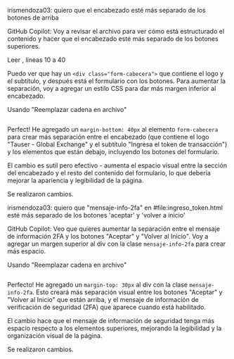 irismendoza03: quiero que el encabezado esté más separado de los botones de arriba

GitHub Copilot: Voy a revisar el archivo para ver cómo está estructurado el contenido y hacer que el encabezado esté más separado de los botones superiores. 

Leer [](file:///Users/Iris/Documents/FP%20UNA/ing_software/IS-2/proyecto-2025/proyectoIS/tauser/templates/ingreso_token.html#10-10), líneas 10 a 40

Puedo ver que hay un `<div class="form-cabecera">` que contiene el logo y el subtítulo, y después está el formulario con los botones. Para aumentar la separación, voy a agregar un estilo CSS para dar más margen inferior al encabezado. 

Usando "Reemplazar cadena en archivo"


```

```
Perfect! He agregado un `margin-bottom: 40px` al elemento `form-cabecera` para crear más separación entre el encabezado (que contiene el logo "Tauser - Global Exchange" y el subtítulo "Ingresa el token de transacción") y los elementos que están debajo, incluyendo los botones del formulario.

El cambio es sutil pero efectivo - aumenta el espacio visual entre la sección del encabezado y el resto del contenido del formulario, lo que debería mejorar la apariencia y legibilidad de la página.

Se realizaron cambios.

irismendoza03: quiero que "mensaje-info-2fa" en #file:ingreso_token.html esté más separado de los botones 'aceptar' y 'volver a inicio'

GitHub Copilot: Veo que quieres aumentar la separación entre el mensaje de información 2FA y los botones "Aceptar" y "Volver al Inicio". Voy a agregar un margen superior al div con la clase `mensaje-info-2fa` para crear más espacio. 

Usando "Reemplazar cadena en archivo"


```

```
Perfecto! He agregado un `margin-top: 30px` al div con la clase `mensaje-info-2fa`. Esto creará más separación visual entre los botones "Aceptar" y "Volver al Inicio" que están arriba, y el mensaje de información de verificación de seguridad (2FA) que aparece cuando está habilitado.

El cambio hace que el mensaje de información de seguridad tenga más espacio respecto a los elementos superiores, mejorando la legibilidad y la organización visual de la página.

Se realizaron cambios.